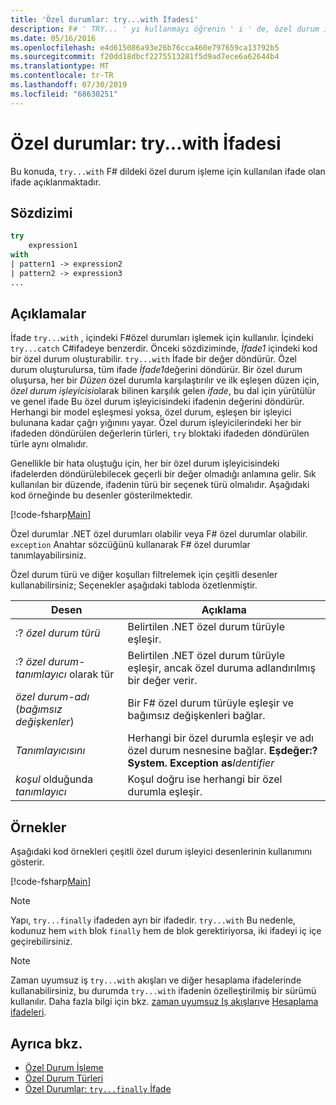 ```yaml
---
title: 'Özel durumlar: try...with İfadesi'
description: F# ' TRY... ' yı kullanmayı öğrenin ' i ' de, özel durum işleme için ifadesi.
ms.date: 05/16/2016
ms.openlocfilehash: e4d615086a93e26b76cca460e797659ca13792b5
ms.sourcegitcommit: f20dd18dbcf2275513281f5d9ad7ece6a62644b4
ms.translationtype: MT
ms.contentlocale: tr-TR
ms.lasthandoff: 07/30/2019
ms.locfileid: "68630251"
---
```

# <a name="exceptions-the-trywith-expression"></a>Özel durumlar: try...with İfadesi

Bu konuda, `try...with` F# dildeki özel durum işleme için kullanılan ifade olan ifade açıklanmaktadır.

## <a name="syntax"></a>Sözdizimi

```fsharp
try
    expression1
with
| pattern1 -> expression2
| pattern2 -> expression3
...
```

## <a name="remarks"></a>Açıklamalar

İfade `try...with` , içindeki F#özel durumları işlemek için kullanılır. İçindeki `try...catch` C#ifadeye benzerdir. Önceki sözdiziminde, *İfade1* içindeki kod bir özel durum oluşturabilir. `try...with` İfade bir değer döndürür. Özel durum oluşturulursa, tüm ifade *İfade1*değerini döndürür. Bir özel durum oluşursa, her bir *Düzen* özel durumla karşılaştırılır ve ilk eşleşen düzen için, *özel durum işleyicisi*olarak bilinen karşılık gelen *ifade*, bu dal için yürütülür ve genel ifade Bu özel durum işleyicisindeki ifadenin değerini döndürür. Herhangi bir model eşleşmesi yoksa, özel durum, eşleşen bir işleyici bulunana kadar çağrı yığınını yayar. Özel durum işleyicilerindeki her bir ifadeden döndürülen değerlerin türleri, `try` bloktaki ifadeden döndürülen türle aynı olmalıdır.

Genellikle bir hata oluştuğu için, her bir özel durum işleyicisindeki ifadelerden döndürülebilecek geçerli bir değer olmadığı anlamına gelir. Sık kullanılan bir düzende, ifadenin türü bir seçenek türü olmalıdır. Aşağıdaki kod örneğinde bu desenler gösterilmektedir.

[!code-fsharp[Main](~/samples/snippets/fsharp/lang-ref-2/snippet5601.fs)]

Özel durumlar .NET özel durumları olabilir veya F# özel durumlar olabilir. `exception` Anahtar sözcüğünü kullanarak F# özel durumlar tanımlayabilirsiniz.

Özel durum türü ve diğer koşulları filtrelemek için çeşitli desenler kullanabilirsiniz; Seçenekler aşağıdaki tabloda özetlenmiştir.

|Desen|Açıklama|
|-------|-----------|
|:? *özel durum türü*|Belirtilen .NET özel durum türüyle eşleşir.|
|:? *özel durum-* *tanımlayıcı* olarak tür|Belirtilen .NET özel durum türüyle eşleşir, ancak özel duruma adlandırılmış bir değer verir.|
|*özel durum-adı* (*bağımsız değişkenler*)|Bir F# özel durum türüyle eşleşir ve bağımsız değişkenleri bağlar.|
|*Tanımlayıcısını*|Herhangi bir özel durumla eşleşir ve adı özel durum nesnesine bağlar. **Eşdeğer:? System. Exception as**_Identifier_|
|*koşul* olduğunda *tanımlayıcı*|Koşul doğru ise herhangi bir özel durumla eşleşir.|

## <a name="examples"></a>Örnekler

Aşağıdaki kod örnekleri çeşitli özel durum işleyici desenlerinin kullanımını gösterir.

[!code-fsharp[Main](~/samples/snippets/fsharp/lang-ref-2/snippet5602.fs)]

> [!NOTE]
> Yapı, `try...finally` ifadeden ayrı bir ifadedir. `try...with` Bu nedenle, kodunuz hem `with` blok `finally` hem de blok gerektiriyorsa, iki ifadeyi iç içe geçirebilirsiniz.

> [!NOTE]
> Zaman uyumsuz iş `try...with` akışları ve diğer hesaplama ifadelerinde kullanabilirsiniz, bu durumda `try...with` ifadenin özelleştirilmiş bir sürümü kullanılır. Daha fazla bilgi için bkz. [zaman uyumsuz Iş akışları](../asynchronous-workflows.md)ve [Hesaplama ifadeleri](../computation-expressions.md).

## <a name="see-also"></a>Ayrıca bkz.

- [Özel Durum İşleme](index.md)
- [Özel Durum Türleri](exception-types.md)
- [Özel Durumlar: `try...finally` İfade](the-try-finally-expression.md)
